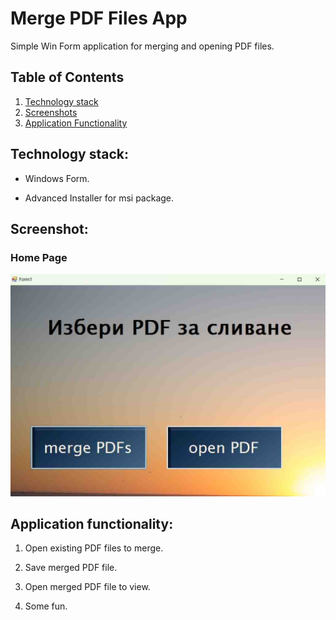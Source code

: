 # Merge PDF Files App

Simple Win Form application for merging and opening PDF files.

## Table of Contents
1. [Technology stack](https://github.com/baal98/Merge-PDF-Page-App#technology-stack)
2. [Screenshots](https://github.com/baal98/Merge-PDF-Page-App#screenshots)
3. [Application Functionality](https://github.com/baal98/Merge-PDF-Page-App#application-functionality)

## Technology stack:

- Windows Form.

- Advanced Installer for msi package.

## Screenshot:

### Home Page
<img width="953" alt="Home page" src="https://github.com/baal98/Merge-PDF-Page-App/blob/main/ScreenShot.jpg">

## Application functionality:

1. Open existing PDF files to merge.

2. Save merged PDF file.

3. Open merged PDF file to view.

4. Some fun.